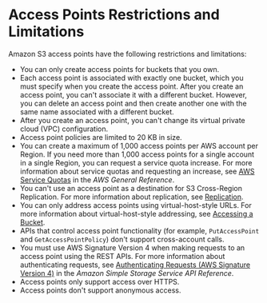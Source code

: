 # Access Points Restrictions and Limitations<a name="access-points-restrictions-limitations"></a>

Amazon S3 access points have the following restrictions and limitations: 
+ You can only create access points for buckets that you own\.
+ Each access point is associated with exactly one bucket, which you must specify when you create the access point\. After you create an access point, you can't associate it with a different bucket\. However, you can delete an access point and then create another one with the same name associated with a different bucket\.
+ After you create an access point, you can't change its virtual private cloud \(VPC\) configuration\.
+ Access point policies are limited to 20 KB in size\.
+ You can create a maximum of 1,000 access points per AWS account per Region\. If you need more than 1,000 access points for a single account in a single Region, you can request a service quota increase\. For more information about service quotas and requesting an increase, see [AWS Service Quotas](https://docs.aws.amazon.com/general/latest/gr/aws_service_limits.html) in the *AWS General Reference*\.
+ You can't use an access point as a destination for S3 Cross\-Region Replication\. For more information about replication, see [Replication](replication.md)\.
+ You can only address access points using virtual\-host\-style URLs\. For more information about virtual\-host\-style addressing, see [Accessing a Bucket](https://docs.aws.amazon.com/AmazonS3/latest/dev/UsingBucket.html#access-bucket-intro)\.
+ APIs that control access point functionality \(for example, `PutAccessPoint` and `GetAccessPointPolicy`\) don't support cross\-account calls\.
+ You must use AWS Signature Version 4 when making requests to an access point using the REST APIs\. For more information about authenticating requests, see [Authenticating Requests \(AWS Signature Version 4\)](https://docs.aws.amazon.com/AmazonS3/latest/API/sig-v4-authenticating-requests.html) in the *Amazon Simple Storage Service API Reference*\.
+ Access points only support access over HTTPS\.
+ Access points don't support anonymous access\.